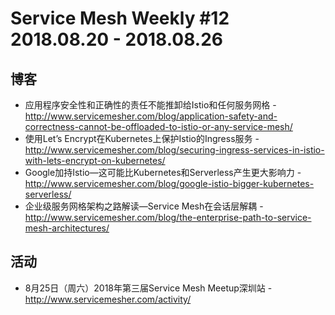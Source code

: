 # Service Mesh Weekly #12 2018.08.20 - 2018.08.26

## 博客

- 应用程序安全性和正确性的责任不能推卸给Istio和任何服务网格 - http://www.servicemesher.com/blog/application-safety-and-correctness-cannot-be-offloaded-to-istio-or-any-service-mesh/
- 使用Let’s Encrypt在Kubernetes上保护Istio的Ingress服务 - http://www.servicemesher.com/blog/securing-ingress-services-in-istio-with-lets-encrypt-on-kubernetes/
- Google加持Istio—这可能比Kubernetes和Serverless产生更大影响力 - http://www.servicemesher.com/blog/google-istio-bigger-kubernetes-serverless/
- 企业级服务网格架构之路解读—Service Mesh在会话层解耦 - http://www.servicemesher.com/blog/the-enterprise-path-to-service-mesh-architectures/

## 活动

- 8月25日（周六）2018年第三届Service Mesh Meetup深圳站 - http://www.servicemesher.com/activity/

